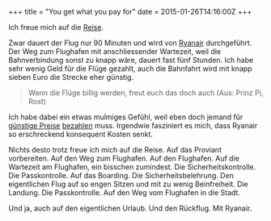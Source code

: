 +++
title = "You get what you pay for"
date = 2015-01-26T14:16:00Z
+++

Ich freue mich auf die [Reise](/2015/endland/).

Zwar dauert der Flug nur 90 Minuten und wird von [Ryanair](http://de.wikipedia.org/wiki/Ryanair#Kritik) durchgeführt. Der Weg zum Flughafen mit anschliessender Wartezeit, weil die Bahnverbindung sonst zu knapp wäre, dauert fast fünf Stunden. Ich habe sehr wenig Geld für die Flüge gezahlt, auch die Bahnfahrt wird mit knapp sieben Euro die Strecke eher günstig.

> Wenn die Flüge billig werden, freut euch das doch auch
(Aus: Prinz Pi, Rost)

Ich habe dabei ein etwas mulmiges Gefühl, weil eben doch jemand für [günstige Preise](http://publik.verdi.de/2008/ausgabe_03/gewerkschaft/aktuell/seite_5/A0) [bezahlen](http://www.rp-online.de/wirtschaft/unternehmen/jeder-dritte-pilot-will-ryanair-den-ruecken-kehren-aid-1.4261836) muss. Irgendwie fasziniert es mich, dass Ryanair so erschreckend konsequent Kosten senkt.

Nichts desto trotz freue ich mich auf die Reise. Auf das Proviant vorbereiten. Auf den Weg zum Flughafen. Auf den Flughafen. Auf die Wartezeit am Flughafen, ein bisschen zumindest. Die Sicherheitskontrolle. Die Passkontrolle. Auf das Boarding. Die Sicherheitsbelehrung. Den eigentlichen Flug auf so engen Sitzen und mit zu wenig Beinfreiheit. Die Landung. Die Passkontrolle. Auf den Weg vom Flughafen in die Stadt.

Und ja, auch auf den eigentlichen Urlaub. Und den Rückflug. Mit Ryanair.
